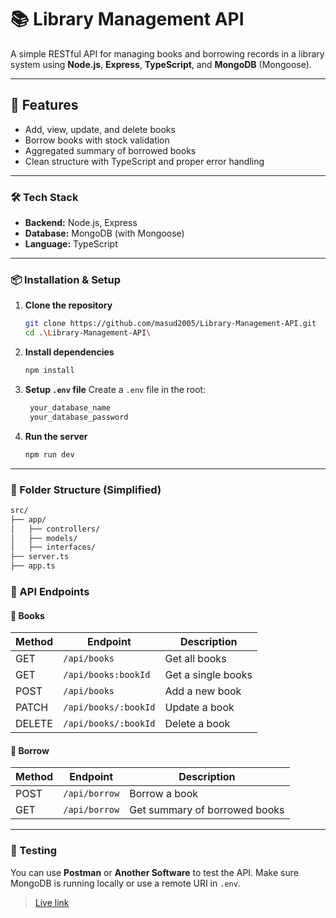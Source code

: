 # 📚 Library Management API

A simple RESTful API for managing books and borrowing records in a library system using **Node.js**, **Express**, **TypeScript**, and **MongoDB** (Mongoose).

---

## 🚀 Features

* Add, view, update, and delete books
* Borrow books with stock validation
* Aggregated summary of borrowed books
* Clean structure with TypeScript and proper error handling

---

### 🛠️ Tech Stack

* **Backend:** Node.js, Express
* **Database:** MongoDB (with Mongoose)
* **Language:** TypeScript

---

### 📦 Installation & Setup

1. **Clone the repository**

   ```bash
   git clone https://github.com/masud2005/Library-Management-API.git
   cd .\Library-Management-API\
   ```

2. **Install dependencies**

   ```bash
   npm install
   ```

3. **Setup `.env` file**
   Create a `.env` file in the root:

   ```md
    your_database_name
    your_database_password
   ```

4. **Run the server**

   ```bash
   npm run dev
   ```

---

### 📂 Folder Structure (Simplified)

```md   
src/
├── app/
│   ├── controllers/
│   ├── models/
│   ├── interfaces/
├── server.ts
├── app.ts
```

### 🔗 API Endpoints

#### 📘 Books

| Method | Endpoint         | Description    |
| ------ | ---------------- | -------------- |
| GET    | `/api/books`     | Get all books  |
| GET    | `/api/books:bookId`     | Get a single books  |
| POST   | `/api/books`     | Add a new book |
| PATCH  | `/api/books/:bookId` | Update a book  |
| DELETE | `/api/books/:bookId` | Delete a book  |

#### 📗 Borrow

| Method | Endpoint      | Description                   |
| ------ | ------------- | ----------------------------- |
| POST   | `/api/borrow` | Borrow a book                 |
| GET    | `/api/borrow` | Get summary of borrowed books |

---

### 🧪 Testing

You can use **Postman** or **Another Software** to test the API. Make sure MongoDB is running locally or use a remote URI in `.env`.

> [Live link](https://library-management-api-henna.vercel.app)
